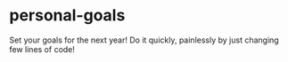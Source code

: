 personal-goals
==============

Set your goals for the next year! Do it quickly, painlessly by just changing few lines of code!
